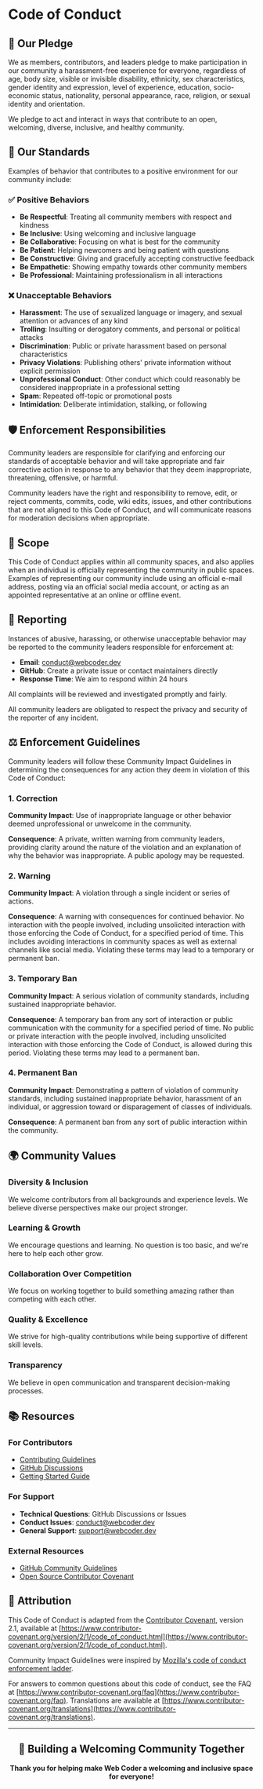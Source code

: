 # Code of Conduct

## 🤝 Our Pledge

We as members, contributors, and leaders pledge to make participation in our community a harassment-free experience for everyone, regardless of age, body size, visible or invisible disability, ethnicity, sex characteristics, gender identity and expression, level of experience, education, socio-economic status, nationality, personal appearance, race, religion, or sexual identity and orientation.

We pledge to act and interact in ways that contribute to an open, welcoming, diverse, inclusive, and healthy community.

## 🌟 Our Standards

Examples of behavior that contributes to a positive environment for our community include:

### ✅ **Positive Behaviors**
- **Be Respectful**: Treating all community members with respect and kindness
- **Be Inclusive**: Using welcoming and inclusive language
- **Be Collaborative**: Focusing on what is best for the community
- **Be Patient**: Helping newcomers and being patient with questions
- **Be Constructive**: Giving and gracefully accepting constructive feedback
- **Be Empathetic**: Showing empathy towards other community members
- **Be Professional**: Maintaining professionalism in all interactions

### ❌ **Unacceptable Behaviors**
- **Harassment**: The use of sexualized language or imagery, and sexual attention or advances of any kind
- **Trolling**: Insulting or derogatory comments, and personal or political attacks
- **Discrimination**: Public or private harassment based on personal characteristics
- **Privacy Violations**: Publishing others' private information without explicit permission
- **Unprofessional Conduct**: Other conduct which could reasonably be considered inappropriate in a professional setting
- **Spam**: Repeated off-topic or promotional posts
- **Intimidation**: Deliberate intimidation, stalking, or following

## 🛡️ Enforcement Responsibilities

Community leaders are responsible for clarifying and enforcing our standards of acceptable behavior and will take appropriate and fair corrective action in response to any behavior that they deem inappropriate, threatening, offensive, or harmful.

Community leaders have the right and responsibility to remove, edit, or reject comments, commits, code, wiki edits, issues, and other contributions that are not aligned to this Code of Conduct, and will communicate reasons for moderation decisions when appropriate.

## 📍 Scope

This Code of Conduct applies within all community spaces, and also applies when an individual is officially representing the community in public spaces. Examples of representing our community include using an official e-mail address, posting via an official social media account, or acting as an appointed representative at an online or offline event.

## 🚨 Reporting

Instances of abusive, harassing, or otherwise unacceptable behavior may be reported to the community leaders responsible for enforcement at:

- **Email**: conduct@webcoder.dev
- **GitHub**: Create a private issue or contact maintainers directly
- **Response Time**: We aim to respond within 24 hours

All complaints will be reviewed and investigated promptly and fairly.

All community leaders are obligated to respect the privacy and security of the reporter of any incident.

## ⚖️ Enforcement Guidelines

Community leaders will follow these Community Impact Guidelines in determining the consequences for any action they deem in violation of this Code of Conduct:

### 1. **Correction**
**Community Impact**: Use of inappropriate language or other behavior deemed unprofessional or unwelcome in the community.

**Consequence**: A private, written warning from community leaders, providing clarity around the nature of the violation and an explanation of why the behavior was inappropriate. A public apology may be requested.

### 2. **Warning**
**Community Impact**: A violation through a single incident or series of actions.

**Consequence**: A warning with consequences for continued behavior. No interaction with the people involved, including unsolicited interaction with those enforcing the Code of Conduct, for a specified period of time. This includes avoiding interactions in community spaces as well as external channels like social media. Violating these terms may lead to a temporary or permanent ban.

### 3. **Temporary Ban**
**Community Impact**: A serious violation of community standards, including sustained inappropriate behavior.

**Consequence**: A temporary ban from any sort of interaction or public communication with the community for a specified period of time. No public or private interaction with the people involved, including unsolicited interaction with those enforcing the Code of Conduct, is allowed during this period. Violating these terms may lead to a permanent ban.

### 4. **Permanent Ban**
**Community Impact**: Demonstrating a pattern of violation of community standards, including sustained inappropriate behavior, harassment of an individual, or aggression toward or disparagement of classes of individuals.

**Consequence**: A permanent ban from any sort of public interaction within the community.

## 🌍 Community Values

### **Diversity & Inclusion**
We welcome contributors from all backgrounds and experience levels. We believe diverse perspectives make our project stronger.

### **Learning & Growth**
We encourage questions and learning. No question is too basic, and we're here to help each other grow.

### **Collaboration Over Competition**
We focus on working together to build something amazing rather than competing with each other.

### **Quality & Excellence**
We strive for high-quality contributions while being supportive of different skill levels.

### **Transparency**
We believe in open communication and transparent decision-making processes.

## 📚 Resources

### **For Contributors**
- [Contributing Guidelines](CONTRIBUTING.md)
- [GitHub Discussions](https://github.com/SouptikTaran/AutoIDE/discussions)
- [Getting Started Guide](README.md#quick-start)

### **For Support**
- **Technical Questions**: GitHub Discussions or Issues
- **Conduct Issues**: conduct@webcoder.dev
- **General Support**: support@webcoder.dev

### **External Resources**
- [GitHub Community Guidelines](https://docs.github.com/en/github/site-policy/github-community-guidelines)
- [Open Source Contributor Covenant](https://www.contributor-covenant.org/)

## 📝 Attribution

This Code of Conduct is adapted from the [Contributor Covenant](https://www.contributor-covenant.org/), version 2.1, available at [https://www.contributor-covenant.org/version/2/1/code_of_conduct.html](https://www.contributor-covenant.org/version/2/1/code_of_conduct.html).

Community Impact Guidelines were inspired by [Mozilla's code of conduct enforcement ladder](https://github.com/mozilla/diversity).

For answers to common questions about this code of conduct, see the FAQ at [https://www.contributor-covenant.org/faq](https://www.contributor-covenant.org/faq). Translations are available at [https://www.contributor-covenant.org/translations](https://www.contributor-covenant.org/translations).

---

<div align="center">

## 🤝 Building a Welcoming Community Together

**Thank you for helping make Web Coder a welcoming and inclusive space for everyone!**

</div>
